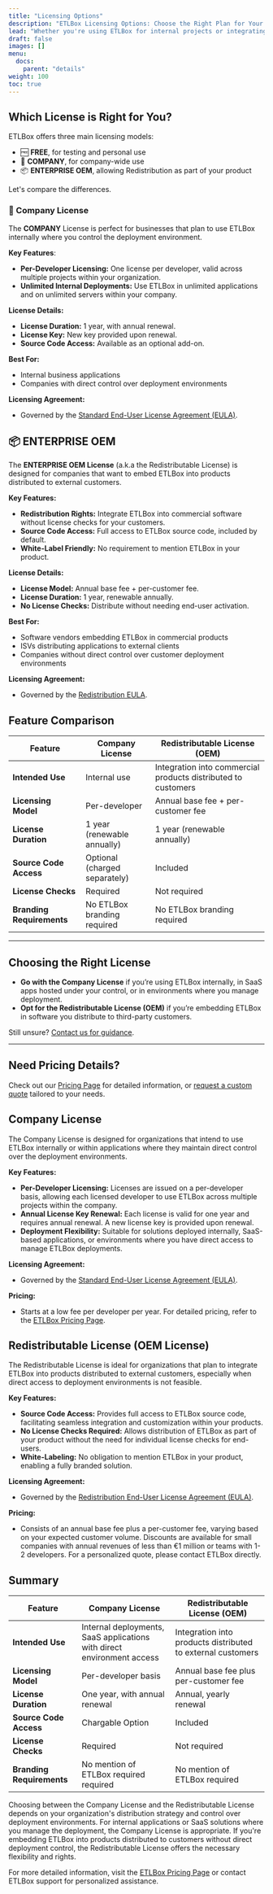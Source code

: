 ```yaml
---
title: "Licensing Options"
description: "ETLBox Licensing Options: Choose the Right Plan for Your Needs"
lead: "Whether you're using ETLBox for internal projects or integrating it into commercial products, we offer flexible licensing options tailored to fit your business needs."
draft: false
images: []
menu:
  docs:
    parent: "details"
weight: 100
toc: true
---
```


## Which License is Right for You?

ETLBox offers three main licensing models:
- 🆓 **FREE**, for testing and personal use
- 🏢 **COMPANY**, for company-wide use
- 📦 **ENTERPRISE OEM**, allowing Redistribution as part of your product

Let's compare the differences.

### 🏢 Company License

The **COMPANY** License is perfect for businesses that plan to use ETLBox internally where you control the deployment environment.

**Key Features**:
- **Per-Developer Licensing:** One license per developer, valid across multiple projects within your organization.
- **Unlimited Internal Deployments:** Use ETLBox in unlimited applications and on unlimited servers within your company.

**License Details:**
- **License Duration:** 1 year, with annual renewal.
- **License Key:** New key provided upon renewal.
- **Source Code Access:** Available as an optional add-on.

**Best For:**
- Internal business applications
- Companies with direct control over deployment environments

**Licensing Agreement:**
- Governed by the [Standard End-User License Agreement (EULA)](/pricing/eula/standard-eula/).



## 📦 ENTERPRISE OEM

The **ENTERPRISE OEM License** (a.k.a the Redistributable License) is designed for companies that want to embed ETLBox into products distributed to external customers.

**Key Features:**
- **Redistribution Rights:** Integrate ETLBox into commercial software without license checks for your customers.
- **Source Code Access:** Full access to ETLBox source code, included by default.
- **White-Label Friendly:** No requirement to mention ETLBox in your product.

**License Details:**
- **License Model:** Annual base fee + per-customer fee.
- **License Duration:** 1 year, renewable annually.
- **No License Checks:** Distribute without needing end-user activation.

**Best For:**
- Software vendors embedding ETLBox in commercial products
- ISVs distributing applications to external clients
- Companies without direct control over customer deployment environments

**Licensing Agreement:**
- Governed by the [Redistribution EULA](/pricing/eula/redistribution-eula/).


## **Feature Comparison**

| **Feature**               | **Company License**                                           | **Redistributable License (OEM)**                               |
|---------------------------|---------------------------------------------------------------|----------------------------------------------------------------|
| **Intended Use**          | Internal use                                                 | Integration into commercial products distributed to customers |
| **Licensing Model**       | Per-developer                                                | Annual base fee + per-customer fee                             |
| **License Duration**      | 1 year (renewable annually)                                  | 1 year (renewable annually)                                   |
| **Source Code Access**    | Optional (charged separately)                                | Included                                                      |
| **License Checks**        | Required                                                      | Not required                                                  |
| **Branding Requirements** | No ETLBox branding required                                  | No ETLBox branding required                                   |

---

## **Choosing the Right License**

- **Go with the Company License** if you’re using ETLBox internally, in SaaS apps hosted under your control, or in environments where you manage deployment.
- **Opt for the Redistributable License (OEM)** if you’re embedding ETLBox in software you distribute to third-party customers.

Still unsure? [Contact us for guidance](/support/options/).

---

## **Need Pricing Details?**

Check out our [Pricing Page](/pricing/) for detailed information, or [request a custom quote](/support/contact/purchase/) tailored to your needs.

















## Company License

The Company License is designed for organizations that intend to use ETLBox internally or within applications where they maintain direct control over the deployment environments.

**Key Features:**

- **Per-Developer Licensing:** Licenses are issued on a per-developer basis, allowing each licensed developer to use ETLBox across multiple projects within the company.
- **Annual License Key Renewal:** Each license is valid for one year and requires annual renewal. A new license key is provided upon renewal.
- **Deployment Flexibility:** Suitable for solutions deployed internally, SaaS-based applications, or environments where you have direct access to manage ETLBox deployments.

**Licensing Agreement:**

- Governed by the [Standard End-User License Agreement (EULA)](/pricing/eula/standard-eula/).

**Pricing:**

- Starts at a low fee per developer per year. For detailed pricing, refer to the [ETLBox Pricing Page](https://www.etlbox.net/support/pricing/).

## Redistributable License (OEM License)

The Redistributable License is ideal for organizations that plan to integrate ETLBox into products distributed to external customers, especially when direct access to deployment environments is not feasible.

**Key Features:**

- **Source Code Access:** Provides full access to ETLBox source code, facilitating seamless integration and customization within your products.
- **No License Checks Required:** Allows distribution of ETLBox as part of your product without the need for individual license checks for end-users.
- **White-Labeling:** No obligation to mention ETLBox in your product, enabling a fully branded solution.

**Licensing Agreement:**

- Governed by the [Redistribution End-User License Agreement (EULA)](/pricing/eula/redistribution-eula/).

**Pricing:**

- Consists of an annual base fee plus a per-customer fee, varying based on your expected customer volume. Discounts are available for small companies with annual revenues of less than €1 million or teams with 1-2 developers. For a personalized quote, please contact ETLBox directly.

## Summary

| Feature                     | Company License                                                                 | Redistributable License (OEM)                                                                 |
|-----------------------------|----------------------------------------------------------------------------------|-----------------------------------------------------------------------------------------------|
| **Intended Use**            | Internal deployments, SaaS applications with direct environment access          | Integration into products distributed to external customers                                   |
| **Licensing Model**         | Per-developer basis                                                              | Annual base fee plus per-customer fee                                                         |
| **License Duration**        | One year, with annual renewal                                                    | Annual, yearly renewal                                                                   |
| **Source Code Access**      | Chargable Option                                                                     | Included                                                                                      |
| **License Checks**          | Required                                                                         | Not required                                                                                  |
| **Branding Requirements**   | No mention of ETLBox required required                                                   | No mention of ETLBox required                                                                 |

Choosing between the Company License and the Redistributable License depends on your organization's distribution strategy and control over deployment environments. For internal applications or SaaS solutions where you manage the deployment, the Company License is appropriate. If you're embedding ETLBox into products distributed to customers without direct deployment control, the Redistributable License offers the necessary flexibility and rights.

For more detailed information, visit the [ETLBox Pricing Page](/pricing/) or contact ETLBox support for personalized assistance.

